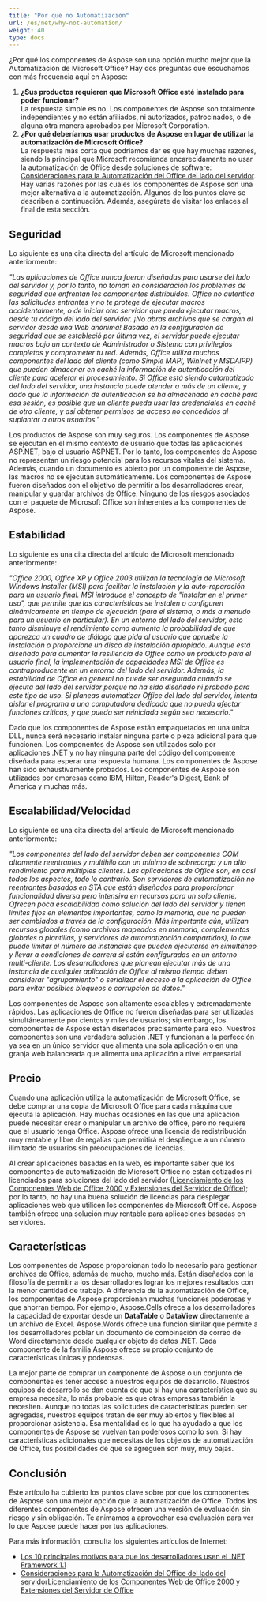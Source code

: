 ```yaml
---
title: "Por qué no Automatización"
url: /es/net/why-not-automation/
weight: 40
type: docs
---
```


¿Por qué los componentes de Aspose son una opción mucho mejor que la Automatización de Microsoft Office? Hay dos preguntas que escuchamos con más frecuencia aquí en Aspose:

1. **¿Sus productos requieren que Microsoft Office esté instalado para poder funcionar?**  
   La respuesta simple es no. Los componentes de Aspose son totalmente independientes y no están afiliados, ni autorizados, patrocinados, o de alguna otra manera aprobados por Microsoft Corporation.
2. **¿Por qué deberíamos usar productos de Aspose en lugar de utilizar la automatización de Microsoft Office?**  
   La respuesta más corta que podríamos dar es que hay muchas razones, siendo la principal que Microsoft recomienda encarecidamente no usar la automatización de Office desde soluciones de software: [Consideraciones para la Automatización del Office del lado del servidor](https://support.microsoft.com/?scid=kb;EN-US;q257757). Hay varias razones por las cuales los componentes de Aspose son una mejor alternativa a la automatización. Algunos de los puntos clave se describen a continuación. Además, asegúrate de visitar los enlaces al final de esta sección.
## **Seguridad**
Lo siguiente es una cita directa del artículo de Microsoft mencionado anteriormente:

*"Las aplicaciones de Office nunca fueron diseñadas para usarse del lado del servidor y, por lo tanto, no toman en consideración los problemas de seguridad que enfrentan los componentes distribuidos. Office no autentica las solicitudes entrantes y no te protege de ejecutar macros accidentalmente, o de iniciar otro servidor que pueda ejecutar macros, desde tu código del lado del servidor. ¡No abras archivos que se cargan al servidor desde una Web anónima! Basado en la configuración de seguridad que se estableció por última vez, el servidor puede ejecutar macros bajo un contexto de Administrador o Sistema con privilegios completos y comprometer tu red. Además, Office utiliza muchos componentes del lado del cliente (como Simple MAPI, WinInet y MSDAIPP) que pueden almacenar en caché la información de autenticación del cliente para acelerar el procesamiento. Si Office está siendo automatizado del lado del servidor, una instancia puede atender a más de un cliente, y dado que la información de autenticación se ha almacenado en caché para esa sesión, es posible que un cliente pueda usar las credenciales en caché de otro cliente, y así obtener permisos de acceso no concedidos al suplantar a otros usuarios."*

Los productos de Aspose son muy seguros. Los componentes de Aspose se ejecutan en el mismo contexto de usuario que todas las aplicaciones ASP.NET, bajo el usuario ASPNET. Por lo tanto, los componentes de Aspose no representan un riesgo potencial para los recursos vitales del sistema. Además, cuando un documento es abierto por un componente de Aspose, las macros no se ejecutan automáticamente. Los componentes de Aspose fueron diseñados con el objetivo de permitir a los desarrolladores crear, manipular y guardar archivos de Office. Ninguno de los riesgos asociados con el paquete de Microsoft Office son inherentes a los componentes de Aspose.
## **Estabilidad**
Lo siguiente es una cita directa del artículo de Microsoft mencionado anteriormente:

*"Office 2000, Office XP y Office 2003 utilizan la tecnología de Microsoft Windows Installer (MSI) para facilitar la instalación y la auto-reparación para un usuario final. MSI introduce el concepto de "instalar en el primer uso", que permite que las características se instalen o configuren dinámicamente en tiempo de ejecución (para el sistema, o más a menudo para un usuario en particular). En un entorno del lado del servidor, esto tanto disminuye el rendimiento como aumenta la probabilidad de que aparezca un cuadro de diálogo que pida al usuario que apruebe la instalación o proporcione un disco de instalación apropiado. Aunque está diseñado para aumentar la resiliencia de Office como un producto para el usuario final, la implementación de capacidades MSI de Office es contraproducente en un entorno del lado del servidor. Además, la estabilidad de Office en general no puede ser asegurada cuando se ejecuta del lado del servidor porque no ha sido diseñado ni probado para este tipo de uso. Si planeas automatizar Office del lado del servidor, intenta aislar el programa a una computadora dedicada que no pueda afectar funciones críticas, y que pueda ser reiniciada según sea necesario."*

Dado que los componentes de Aspose están empaquetados en una única DLL, nunca será necesario instalar ninguna parte o pieza adicional para que funcionen. Los componentes de Aspose son utilizados solo por aplicaciones .NET y no hay ninguna parte del código del componente diseñada para esperar una respuesta humana. Los componentes de Aspose han sido exhaustivamente probados. Los componentes de Aspose son utilizados por empresas como IBM, Hilton, Reader's Digest, Bank of America y muchas más.
## **Escalabilidad/Velocidad**
Lo siguiente es una cita directa del artículo de Microsoft mencionado anteriormente:

*"Los componentes del lado del servidor deben ser componentes COM altamente reentrantes y multihilo con un mínimo de sobrecarga y un alto rendimiento para múltiples clientes. Las aplicaciones de Office son, en casi todos los aspectos, todo lo contrario. Son servidores de automatización no reentrantes basados en STA que están diseñados para proporcionar funcionalidad diversa pero intensiva en recursos para un solo cliente. Ofrecen poca escalabilidad como solución del lado del servidor y tienen límites fijos en elementos importantes, como la memoria, que no pueden ser cambiados a través de la configuración. Más importante aún, utilizan recursos globales (como archivos mapeados en memoria, complementos globales o plantillas, y servidores de automatización compartidos), lo que puede limitar el número de instancias que pueden ejecutarse en simultáneo y llevar a condiciones de carrera si están configuradas en un entorno multi-cliente. Los desarrolladores que planean ejecutar más de una instancia de cualquier aplicación de Office al mismo tiempo deben considerar "agrupamiento" o serializar el acceso a la aplicación de Office para evitar posibles bloqueos o corrupción de datos."*

Los componentes de Aspose son altamente escalables y extremadamente rápidos. Las aplicaciones de Office no fueron diseñadas para ser utilizadas simultáneamente por cientos y miles de usuarios; sin embargo, los componentes de Aspose están diseñados precisamente para eso. Nuestros componentes son una verdadera solución .NET y funcionan a la perfección ya sea en un único servidor que alimenta una sola aplicación o en una granja web balanceada que alimenta una aplicación a nivel empresarial.
## **Precio**
Cuando una aplicación utiliza la automatización de Microsoft Office, se debe comprar una copia de Microsoft Office para cada máquina que ejecuta la aplicación. Hay muchas ocasiones en las que una aplicación puede necesitar crear o manipular un archivo de office, pero no requiere que el usuario tenga Office. Aspose ofrece una licencia de redistribución muy rentable y libre de regalías que permitirá el despliegue a un número ilimitado de usuarios sin preocupaciones de licencias.

Al crear aplicaciones basadas en la web, es importante saber que los componentes de automatización de Microsoft Office no están cotizados ni licenciados para soluciones del lado del servidor ([Licenciamiento de los Componentes Web de Office 2000 y Extensiones del Servidor de Office](https://support.microsoft.com/?scid=kb;EN-US;q243006)); por lo tanto, no hay una buena solución de licencias para desplegar aplicaciones web que utilicen los componentes de Microsoft Office. Aspose también ofrece una solución muy rentable para aplicaciones basadas en servidores.
## **Características**
Los componentes de Aspose proporcionan todo lo necesario para gestionar archivos de Office, además de mucho, mucho más. Están diseñados con la filosofía de permitir a los desarrolladores lograr los mejores resultados con la menor cantidad de trabajo. A diferencia de la automatización de Office, los componentes de Aspose proporcionan muchas funciones poderosas y que ahorran tiempo. Por ejemplo, Aspose.Cells ofrece a los desarrolladores la capacidad de exportar desde un **DataTable** o **DataView** directamente a un archivo de Excel. Aspose.Words ofrece una función similar que permite a los desarrolladores poblar un documento de combinación de correo de Word directamente desde cualquier objeto de datos .NET. Cada componente de la familia Aspose ofrece su propio conjunto de características únicas y poderosas.

La mejor parte de comprar un componente de Aspose o un conjunto de componentes es tener acceso a nuestros equipos de desarrollo. Nuestros equipos de desarrollo se dan cuenta de que si hay una característica que su empresa necesita, lo más probable es que otras empresas también la necesiten. Aunque no todas las solicitudes de características pueden ser agregadas, nuestros equipos tratan de ser muy abiertos y flexibles al proporcionar asistencia. Esa mentalidad es lo que ha ayudado a que los componentes de Aspose se vuelvan tan poderosos como lo son. Si hay características adicionales que necesitas de los objetos de automatización de Office, tus posibilidades de que se agreguen son muy, muy bajas.
## **Conclusión**
Este artículo ha cubierto los puntos clave sobre por qué los componentes de Aspose son una mejor opción que la automatización de Office. Todos los diferentes componentes de Aspose ofrecen una versión de evaluación sin riesgo y sin obligación. Te animamos a aprovechar esa evaluación para ver lo que Aspose puede hacer por tus aplicaciones.

Para más información, consulta los siguientes artículos de Internet:

- [Los 10 principales motivos para que los desarrolladores usen el .NET Framework 1.1](http://msdn2.microsoft.com/en-us/netframework/aa497339.aspx)
- [Consideraciones para la Automatización del Office del lado del servidor](https://support.microsoft.com/?scid=kb;EN-US;q257757)[Licenciamiento de los Componentes Web de Office 2000 y Extensiones del Servidor de Office](https://support.microsoft.com/?scid=kb;EN-US;q243006)